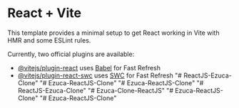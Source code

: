 # React + Vite

This template provides a minimal setup to get React working in Vite with HMR and some ESLint rules.

Currently, two official plugins are available:

- [@vitejs/plugin-react](https://github.com/vitejs/vite-plugin-react/blob/main/packages/plugin-react/README.md) uses [Babel](https://babeljs.io/) for Fast Refresh
- [@vitejs/plugin-react-swc](https://github.com/vitejs/vite-plugin-react-swc) uses [SWC](https://swc.rs/) for Fast Refresh
"# ReactJS-Ezuca-Clone" 
"# Ezuca-ReactJS-Clone" 
"# Ezuca-ReactJS-Clone" 
"# ReactJS-Ezuca-Clone" 
"# Ezuca-Clone-ReactJS" 
"# Ezuca-ReactJS-Clone" 
"# Ezuca-ReactJS-Clone" 
